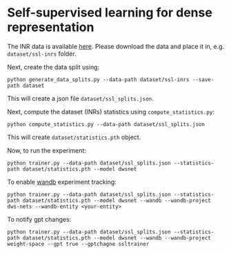 # Self-supervised learning for dense representation

The INR data is available [here](https://www.dropbox.com/sh/56pakaxe58z29mq/AABtWNkRYroLYe_cE3c90DXVa?dl=0). Please download the data and place it in, e.g. `dataset/ssl-inrs` folder.

Next, create the data split using:

```shell
python generate_data_splits.py --data-path dataset/ssl-inrs --save-path dataset
```

This will create a json file `dataset/ssl_splits.json`.

Next, compute the dataset (INRs) statistics using `compute_statistics.py`:

```shell
python compute_statistics.py --data-path dataset/ssl_splits.json
```

This will create `dataset/statistics.pth` object.

Now, to run the experiment:

```shell
python trainer.py --data-path dataset/ssl_splits.json --statistics-path dataset/statistics.pth --model dwsnet
```

To enable [wandb](https://wandb.ai/site) experiment tracking:

```shell
python trainer.py --data-path dataset/ssl_splits.json --statistics-path dataset/statistics.pth --model dwsnet --wandb --wandb-project dws-nets --wandb-entity <your-entity>
```

To notify gpt changes:

```shell
python trainer.py --data-path dataset/ssl_splits.json --statistics-path dataset/statistics.pth --model dwsnet --wandb --wandb-project weight-space --gpt true --gptchagne ssltrainer
```
